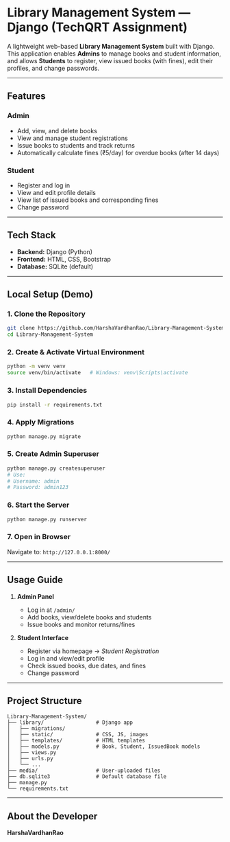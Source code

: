
# &#x20;Library Management System — Django (TechQRT Assignment)

A lightweight web-based **Library Management System** built with Django. This application enables **Admins** to manage books and student information, and allows **Students** to register, view issued books (with fines), edit their profiles, and change passwords.

---

## &#x20;Features

### &#x20;Admin

* Add, view, and delete books
* View and manage student registrations
* Issue books to students and track returns
* Automatically calculate fines (₹5/day) for overdue books (after 14 days)

### &#x20;Student

* Register and log in
* View and edit profile details
* View list of issued books and corresponding fines
* Change password

---

## &#x20;Tech Stack

* **Backend:** Django (Python)
* **Frontend:** HTML, CSS, Bootstrap
* **Database:** SQLite (default)

---

## &#x20;Local Setup (Demo)

### 1. Clone the Repository

```bash
git clone https://github.com/HarshaVardhanRao/Library-Management-System.git
cd Library-Management-System
```

### 2. Create & Activate Virtual Environment

```bash
python -m venv venv
source venv/bin/activate   # Windows: venv\Scripts\activate
```

### 3. Install Dependencies

```bash
pip install -r requirements.txt
```

### 4. Apply Migrations

```bash
python manage.py migrate
```

### 5. Create Admin Superuser

```bash
python manage.py createsuperuser
# Use:
# Username: admin
# Password: admin123
```

### 6. Start the Server

```bash
python manage.py runserver
```

### 7. Open in Browser

Navigate to: `http://127.0.0.1:8000/`

---

## &#x20;Usage Guide

1. **Admin Panel**

   * Log in at `/admin/`
   * Add books, view/delete books and students
   * Issue books and monitor returns/fines

2. **Student Interface**

   * Register via homepage → *Student Registration*
   * Log in and view/edit profile
   * Check issued books, due dates, and fines
   * Change password

---

## &#x20;Project Structure

```
Library-Management-System/
├── library/                 # Django app
│   ├── migrations/
│   ├── static/              # CSS, JS, images
│   ├── templates/           # HTML templates
│   ├── models.py            # Book, Student, IssuedBook models
│   ├── views.py
│   ├── urls.py
│   └── ...
├── media/                   # User-uploaded files
├── db.sqlite3               # Default database file
├── manage.py
└── requirements.txt
```

---

## &#x20;About the Developer

**HarshaVardhanRao**

